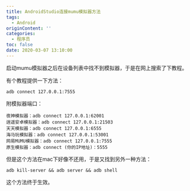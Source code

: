 ```yaml
---
title: AndroidStudio连接mumu模拟器方法
tags:
  - Android
originContent: ''
categories:
  - 程序员
toc: false
date: 2020-03-07 13:10:00
---
```


启动mumu模拟器之后在设备列表中找不到模拟器，于是在网上搜索了下教程。

有个教程提供一下方法：

```
adb connect 127.0.0.1:7555 
```

附模拟器端口：

```
夜神模拟器：adb connect 127.0.0.1:62001
逍遥安卓模拟器：adb connect 127.0.0.1:21503
天天模拟器：adb connect 127.0.0.1:6555 
海马玩模拟器：adb connect 127.0.0.1:53001
网易MUMU模拟器：adb connect 127.0.0.1:7555
原生模拟器：adb connect (你的IP地址)：5555
```

但是这个方法在mac下好像不还用，于是又找到另外一种方法：

```
adb kill-server && adb server && adb shell
```

这个方法终于生效。
